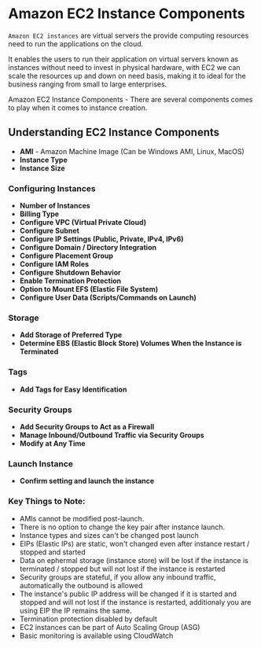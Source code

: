 # Amazon EC2 Instance Components

`Amazon EC2 instances` are virtual servers the provide computing resources need to run the applications on the cloud.

It enables the users to run their application on virtual servers known as instances without need to invest in physical hardware, with EC2 we can scale the resources up and down on need basis, making it to ideal for the business ranging from small to large enterprises.

Amazon EC2 Instance Components - There are several components comes to play when it comes to instance creation.

## Understanding EC2 Instance Components

- **AMI** - Amazon Machine Image (Can be Windows AMI, Linux, MacOS)
- **Instance Type**
- **Instance Size**

### Configuring Instances

- **Number of Instances**
- **Billing Type**
- **Configure VPC (Virtual Private Cloud)**
- **Configure Subnet**
- **Configure IP Settings (Public, Private, IPv4, IPv6)**
- **Configure Domain / Directory Integration**
- **Configure Placement Group**
- **Configure IAM Roles**
- **Configure Shutdown Behavior**
- **Enable Termination Protection**
- **Option to Mount EFS (Elastic File System)**
- **Configure User Data (Scripts/Commands on Launch)**

### Storage

- **Add Storage of Preferred Type**
- **Determine EBS (Elastic Block Store) Volumes When the Instance is Terminated**

### Tags

- **Add Tags for Easy Identification**

### Security Groups

- **Add Security Groups to Act as a Firewall**
- **Manage Inbound/Outbound Traffic via Security Groups**
- **Modify at Any Time**

### Launch Instance

- **Confirm setting and launch the instance**

### Key Things to Note:

- AMIs cannot be modified post-launch.
- There is no option to change the key pair after instance launch.
- Instance types and sizes can't be changed post launch
- EIPs (Elastic IPs) are static, won't changed even after instance restart / stopped and started
- Data on ephermal storage (instance store) will be lost if the instance is terminated / stopped but will not lost if the instance is restarted
- Security groups are stateful, if you allow any inbound traffic, automatically the outbound is allowed
- The instance's public IP address will be changed if it is started and stopped and will not lost if the instance is restarted, additionaly you are using EIP the IP remains the same. 
- Termination protection disabled by default
- EC2 instances can be part of Auto Scaling Group (ASG)
- Basic monitoring is available using CloudWatch
